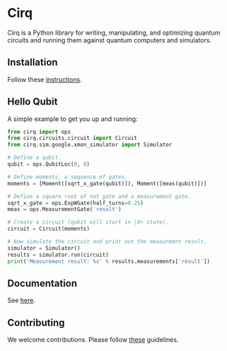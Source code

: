 # Cirq

Cirq is a Python library for writing, manipulating, and optimizing quantum
circuits and running them against quantum computers and simulators.

## Installation

Follow these [instructions](docs/install.md).

## Hello Qubit

A simple example to get you up and running:
```python
from cirq import ops
from cirq.circuits.circuit import Circuit
from cirq.sim.google.xmon_simulator import Simulator

# Define a qubit.
qubit = ops.QubitLoc(0, 0)

# Define moments, a sequence of gates.
moments = [Moment([sqrt_x_gate(qubit)]), Moment([meas(qubit)])]

# Define a square root of not gate and a measurement gate.
sqrt_x_gate = ops.ExpWGate(half_turns=0.25)
meas = ops.MeasurementGate('result')

# Create a circuit (qubit will start in |0> state).
circuit = Circuit(moments)

# Now simulate the circuit and print out the measurment result.
simulator = Simulator()
results = simulator.run(circuit)
print('Measurement result: %s' % results.measurements['result'])
```

## Documentation

See [here](docs/documentation.md).

## Contributing

We welcome contributions. Please follow [these](CONTRIBUTING) guidelines.
